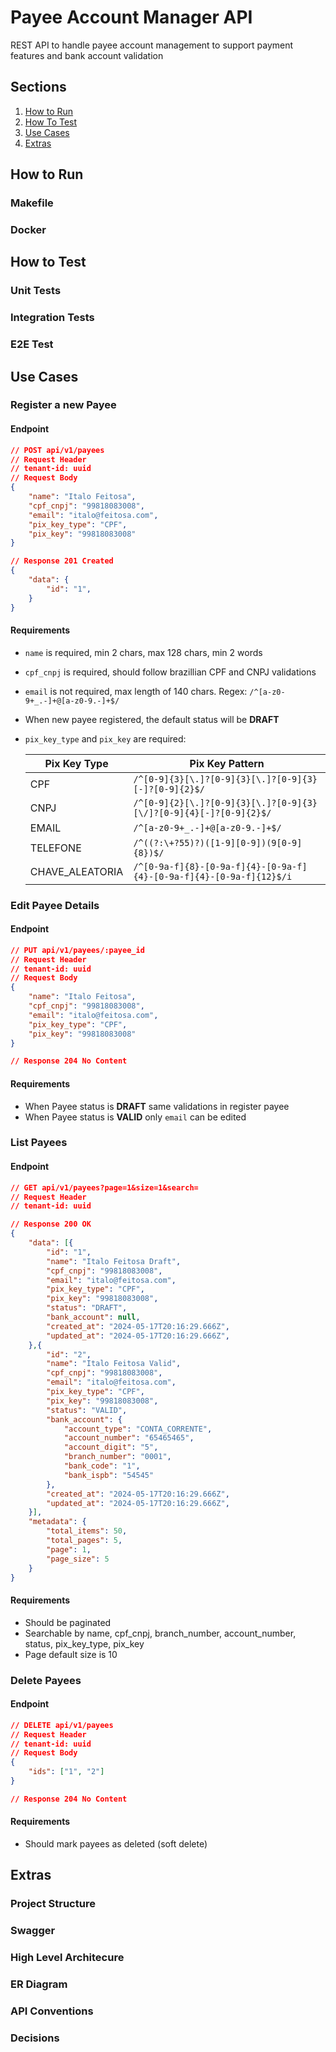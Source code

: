 # Payee Account Manager API
REST API to handle payee account management to support payment features and bank account validation
## Sections
1. [How to Run](#how-to-run)
2. [How To Test](#how-to-test)
3. [Use Cases](#use-cases)
4. [Extras](#extras)

## How to Run
### Makefile
### Docker

## How to Test
### Unit Tests
### Integration Tests
### E2E Test

## Use Cases
### Register a new Payee
#### Endpoint
```json
// POST api/v1/payees
// Request Header
// tenant-id: uuid
// Request Body
{
    "name": "Italo Feitosa",
    "cpf_cnpj": "99818083008",
    "email": "italo@feitosa.com",
    "pix_key_type": "CPF",
    "pix_key": "99818083008"
}

// Response 201 Created
{
    "data": {
        "id": "1",
    }
}

```

#### Requirements
* `name` is required, min 2 chars, max 128 chars, min 2 words
* `cpf_cnpj` is required, should follow brazillian CPF and CNPJ validations
* `email` is not required, max length of 140 chars. Regex: `/^[a-z0-9+_.-]+@[a-z0-9.-]+$/`
* When new payee registered, the default status will be **DRAFT**
* `pix_key_type` and `pix_key` are required:

    | Pix Key Type  | Pix Key Pattern |
    |---|---|
    | CPF | `/^[0-9]{3}[\.]?[0-9]{3}[\.]?[0-9]{3}[-]?[0-9]{2}$/` |
    | CNPJ | `/^[0-9]{2}[\.]?[0-9]{3}[\.]?[0-9]{3}[\/]?[0-9]{4}[-]?[0-9]{2}$/` |
    | EMAIL | `/^[a-z0-9+_.-]+@[a-z0-9.-]+$/` |
    | TELEFONE | `/^((?:\+?55)?)([1-9][0-9])(9[0-9]{8})$/` |
    | CHAVE_ALEATORIA | `/^[0-9a-f]{8}-[0-9a-f]{4}-[0-9a-f]{4}-[0-9a-f]{4}-[0-9a-f]{12}$/i`|

### Edit Payee Details
#### Endpoint
```json
// PUT api/v1/payees/:payee_id
// Request Header
// tenant-id: uuid
// Request Body
{
    "name": "Italo Feitosa",
    "cpf_cnpj": "99818083008",
    "email": "italo@feitosa.com",
    "pix_key_type": "CPF",
    "pix_key": "99818083008"
}

// Response 204 No Content
```

#### Requirements
* When Payee status is **DRAFT** same validations in register payee
* When Payee status is **VALID** only `email` can be edited

### List Payees
#### Endpoint
```json
// GET api/v1/payees?page=1&size=1&search=
// Request Header
// tenant-id: uuid

// Response 200 OK
{
    "data": [{
        "id": "1",
        "name": "Italo Feitosa Draft",
        "cpf_cnpj": "99818083008",
        "email": "italo@feitosa.com",
        "pix_key_type": "CPF",
        "pix_key": "99818083008",
        "status": "DRAFT",
        "bank_account": null,
        "created_at": "2024-05-17T20:16:29.666Z",
        "updated_at": "2024-05-17T20:16:29.666Z",
    },{
        "id": "2",
        "name": "Italo Feitosa Valid",
        "cpf_cnpj": "99818083008",
        "email": "italo@feitosa.com",
        "pix_key_type": "CPF",
        "pix_key": "99818083008",
        "status": "VALID",
        "bank_account": {
            "account_type": "CONTA_CORRENTE",
            "account_number": "65465465",
            "account_digit": "5",
            "branch_number": "0001",
            "bank_code": "1",
            "bank_ispb": "54545"
        },
        "created_at": "2024-05-17T20:16:29.666Z",
        "updated_at": "2024-05-17T20:16:29.666Z",
    }],
    "metadata": {
        "total_items": 50,
        "total_pages": 5,
        "page": 1,
        "page_size": 5
    }
}
```
#### Requirements
* Should be paginated
* Searchable by name, cpf_cnpj, branch_number, account_number, status, pix_key_type, pix_key
* Page default size is 10

### Delete Payees
#### Endpoint
```json
// DELETE api/v1/payees
// Request Header
// tenant-id: uuid
// Request Body
{
    "ids": ["1", "2"]
}

// Response 204 No Content
```
#### Requirements
* Should mark payees as deleted (soft delete)


## Extras
### Project Structure
### Swagger
### High Level Architecure
### ER Diagram
### API Conventions
### Decisions
